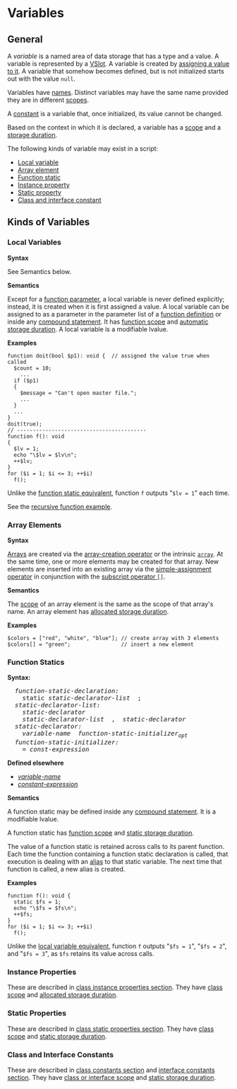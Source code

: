 # Variables

## General

A *variable* is a named area of data storage that has a type and a
value. A variable is represented by a 
[VSlot](04-basic-concepts.md#general). A variable is created by [assigning a value to it](10-expressions.md#simple-assignment). A variable that somehow becomes defined, but is not initialized starts out with the value `null`.

Variables have [names](09-lexical-structure.md#names). Distinct variables may have
the same name provided they are in different [scopes](04-basic-concepts.md#scope).

A [constant](06-constants.md#general) is a variable that, once initialized, its value cannot
be changed. 

Based on the context in which it is declared, a variable has a 
[scope](04-basic-concepts.md#scope) and a [storage duration](04-basic-concepts.md#storage-duration).

The following kinds of variable may exist in a script:

-   [Local variable](07-variables.md#local-variables)
-   [Array element](07-variables.md#array-elements)
-   [Function static](07-variables.md#function-statics)
-   [Instance property](07-variables.md#instance-properties)
-   [Static property](07-variables.md#static-properties)
-   [Class and interface constant](07-variables.md#class-and-interface-constants)

## Kinds of Variables

### Local Variables

**Syntax**

See Semantics below.

**Semantics**

Except for a [function parameter](15-functions.md#general), a local variable is never defined explicitly; instead, it is created when it is first assigned a value. A local variable can be assigned to as a parameter in the parameter list of a [function definition](15-functions.md#function-definitions) or inside any [compound statement](11-statements.md#compound-statements). It has [function scope](04-basic-concepts.md#scope) and [automatic storage duration](04-basic-concepts.md#storage-duration). A local variable is a modifiable lvalue.

**Examples**

```Hack
function doit(bool $p1): void {  // assigned the value true when called
  $count = 10;
    ...
  if ($p1)
  {
    $message = "Can't open master file.";
    ...
  }
  ...
}
doit(true);
// -----------------------------------------
function f(): void
{
  $lv = 1;
  echo "\$lv = $lv\n";
  ++$lv;
}
for ($i = 1; $i <= 3; ++$i)
  f();
```

Unlike the [function static equivalent](07-variables.md#function-statics), function `f` outputs
"`$lv = 1`" each time.

See the [recursive function example](04-basic-concepts.md#storage-duration).

### Array Elements

**Syntax**

[Arrays](05-types.md#array-types) are created via the [array-creation operator](10-expressions.md#array-creation-operator) or
the intrinsic [`array`](10-expressions.md#array). At the same time, one or more elements
may be created for that array. New elements are inserted into an
existing array via the [simple-assignment operator](10-expressions.md#simple-assignment) in
conjunction with the [subscript operator `[]`](10-expressions.md#subscript-operator).

**Semantics**

The [scope](04-basic-concepts.md#scope) of an array element is the same as the scope of that
array's name. An array element has [allocated storage duration](04-basic-concepts.md#storage-duration).

**Examples**

```Hack
$colors = ["red", "white", "blue"]; // create array with 3 elements
$colors[] = "green";                // insert a new element
```

### Function Statics

**Syntax:**

<pre>
  <i>function-static-declaration:</i>
    static <i>static-declarator-list</i>  ;
  <i>static-declarator-list:</i>
    <i>static-declarator</i>  
    <i>static-declarator-list</i>  ,  <i>static-declarator</i> 
  <i>static-declarator:</i> 
    <i>variable-name</i>  <i>function-static-initializer<sub>opt</sub></i>
  <i>function-static-initializer:</i>
    = <i>const-expression</i>
</pre>

**Defined elsewhere**

* [*variable-name*](09-lexical-structure.md#names)
* [*constant-expression*](10-expressions.md#constant-expressions)

**Semantics**

A function static may be defined inside any [compound statement](11-statements.md#compound-statements).
It is a modifiable lvalue.

A function static has [function scope](04-basic-concepts.md#scope) and 
[static storage duration](04-basic-concepts.md#storage-duration).

The value of a function static is retained across calls to its parent
function. Each time the function containing a function static
declaration is called, that execution is dealing with an [alias](04-basic-concepts.md#general)
to that static variable. The next time that function
is called, a new alias is created.

**Examples**

```Hack
function f(): void {
  static $fs = 1;
  echo "\$fs = $fs\n";
  ++$fs;
}
for ($i = 1; $i <= 3; ++$i)
  f();
```

Unlike the [local variable equivalent](07-variables.md#local-variables), function `f` outputs "`$fs
= 1`", "`$fs = 2`", and "`$fs = 3`", as `$fs` retains its value across
calls.

### Instance Properties

These are described in [class instance properties section](16-classes.md#properties). They have [class scope](04-basic-concepts.md#scope) and [allocated storage duration](04-basic-concepts.md#storage-duration).

### Static Properties

These are described in [class static properties section](16-classes.md#properties). They have [class scope](04-basic-concepts.md#scope) and [static storage duration](04-basic-concepts.md#storage-duration).

### Class and Interface Constants

These are described in [class constants section](16-classes.md#constants) and [interface constants section](17-interfaces.md#constants). They have [class or interface scope](04-basic-concepts.md#scope) and [static storage duration](04-basic-concepts.md#storage-duration).
